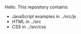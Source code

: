 Hello.
This repository contains:
- JavaScript examples in ../src/js
- HTML in ../src
- CSS in ../src/css
